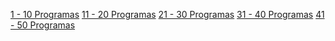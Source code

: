 [1 - 10 Programas](https://asciinema.org/a/zctV4gFXK8OFEPz4DZw4J4c9d)
[11 - 20 Programas](https://asciinema.org/a/WeUOd42sLcBSPAqYo1Dheti19)
[21 - 30 Programas](https://asciinema.org/a/QmlgfGx90C7pMWHMnCtEzMeZf)
[31 - 40 Programas](https://asciinema.org/a/n0GBmaHctRGdHHTa7Nv2VkSLN)
[41 - 50 Programas]()

